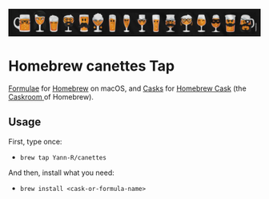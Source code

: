 ![Beer Faces](Images/beer-faces.jpg "(c) Le Gallodrome - https://www.legallodrome.com")
# Homebrew canettes Tap

[Formulae](https://github.com/Yann-R/homebrew-canettes/tree/main/Formula) for [Homebrew](https://brew.sh) on macOS, 
and [Casks](https://github.com/Yann-R/homebrew-canettes/tree/main/Casks) for [Homebrew Cask](https://github.com/Homebrew/homebrew-cask) (the [Caskroom ](https://web.archive.org/web/20171226214719/https://caskroom.github.io) of Homebrew).

## Usage

First, type once:
- `brew tap Yann-R/canettes`

And then, install what you need:
- `brew install <cask-or-formula-name>`
